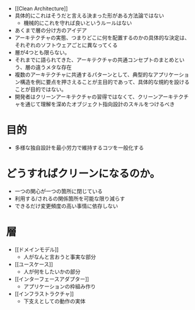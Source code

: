 - [[Clean Architecture]]
- 具体的にこれはそうだと言える決まった形がある方法論ではない
	- 機械的にこれを守れば良いというルールはない
- あくまで層の分け方のアイデア
- アーキテクチャの実態、つまりどこに何を配置するのかの具体的な決定は、それぞれのソフトウェアごとに異なってくる
- 層が4つとも限らない。
- それまでに語られてきた、アーキテクチャの共通コンセプトのまとめという、層の違うメタな存在
- 複数のアーキテクチャに共通するパターンとして、典型的なアプリケーション構造を例に要点を押さえることが主目的であって、具体的な規約を設けることが目的ではない。
- 開発者はクリーンアーキテクチャの習得ではなくて、クリーンアーキテクチャを通じて理解を深めたオブジェクト指向設計のスキルをつけるべき

# 目的
- 多様な独自設計を最小労力で維持するコツを一般化する

# どうすればクリーンになるのか。
- 一つの関心が一つの箇所に閉じている
- 利用する/されるの関係箇所を可能な限り減らす
- できるだけ変更頻度の高い事情に依存しない

# 層
- [[ドメインモデル]]
	- 人がなんと言おうと事実な部分
- [[ユースケース]]
	- 人が何をしたいかの部分
- [[インターフェースアダプター]]
	- アプリケーションの枠組み作り
- [[インフラストラクチャ]]
	- 下支えとしての動作の実体